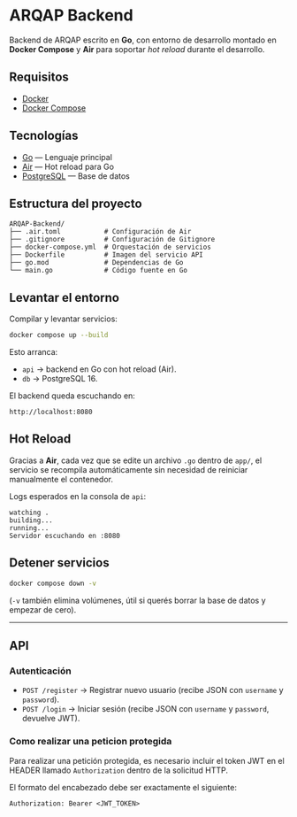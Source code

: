 # ARQAP Backend

Backend de ARQAP escrito en **Go**, con entorno de desarrollo montado en **Docker Compose** y **Air** para soportar *hot reload* durante el desarrollo.

## Requisitos

- [Docker](https://www.docker.com/get-started)
- [Docker Compose](https://docs.docker.com/compose/install/)

## Tecnologías

- [Go](https://go.dev/) — Lenguaje principal
- [Air](https://github.com/air-verse/air) — Hot reload para Go
- [PostgreSQL](https://www.postgresql.org/) — Base de datos

## Estructura del proyecto

```
ARQAP-Backend/
├── .air.toml           # Configuración de Air
├── .gitignore          # Configuración de Gitignore
├── docker-compose.yml  # Orquestación de servicios
├── Dockerfile          # Imagen del servicio API
├── go.mod              # Dependencias de Go
└── main.go             # Código fuente en Go

```

## Levantar el entorno

Compilar y levantar servicios:

```bash
docker compose up --build
```

Esto arranca:
- `api` → backend en Go con hot reload (Air).
- `db` → PostgreSQL 16.

El backend queda escuchando en:

```
http://localhost:8080
```

## Hot Reload

Gracias a **Air**, cada vez que se edite un archivo `.go` dentro de `app/`, el servicio se recompila automáticamente sin necesidad de reiniciar manualmente el contenedor.

Logs esperados en la consola de `api`:

```
watching .
building...
running...
Servidor escuchando en :8080
```

## Detener servicios

```bash
docker compose down -v
```

(`-v` también elimina volúmenes, útil si querés borrar la base de datos y empezar de cero).

---

## API

### Autenticación
- `POST /register` → Registrar nuevo usuario (recibe JSON con `username` y `password`).
- `POST /login` → Iniciar sesión (recibe JSON con `username` y `password`, devuelve JWT).

### Como realizar una peticion protegida

Para realizar una petición protegida, es necesario incluir el token JWT en el HEADER llamado `Authorization` dentro de la solicitud HTTP. 

El formato del encabezado debe ser exactamente el siguiente:

```Authorization: Bearer <JWT_TOKEN>```
